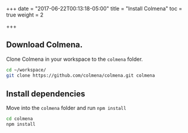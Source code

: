 +++
date = "2017-06-22T00:13:18-05:00"
title = "Install Colmena"
toc = true
weight = 2

+++

## Download Colmena.

Clone Colmena in your workspace to the `colmena` folder.

```bash
cd ~/workspace/
git clone https://github.com/colmena/colmena.git colmena
```

## Install dependencies

Move into the `colmena` folder and run `npm install`

```bash
cd colmena
npm install
```
